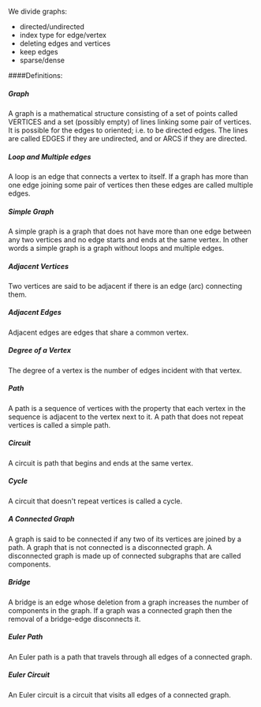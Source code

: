 We divide graphs:
* directed/undirected
* index type for edge/vertex
* deleting edges and vertices
* keep edges
* sparse/dense

####Definitions:

##### Graph
A graph is a mathematical structure consisting of a set of points called VERTICES and 
a set (possibly empty) of lines linking some pair of vertices. It is possible for the edges 
to oriented; i.e. to be directed edges. The lines are called EDGES if they are undirected, 
and or ARCS if they are directed.

##### Loop and Multiple edges
A loop is an edge that connects a vertex to itself. If a graph has more than one edge 
joining some pair of vertices then these edges are called multiple edges.

##### Simple Graph
A simple graph is a graph that does not have more than one edge between any two vertices 
and no edge starts and ends at the same vertex. In other words a simple graph is a graph 
without loops and multiple edges.

##### Adjacent Vertices
Two vertices are said to be adjacent if there is an edge (arc) connecting them.

##### Adjacent Edges
Adjacent edges are edges that share a common vertex.

##### Degree of a Vertex
The degree of a vertex is the number of edges incident with that vertex.

##### Path
A path is a sequence of vertices with the property that each vertex in the sequence is adjacent to the vertex next to it. A path that does not repeat vertices is called a simple path.

##### Circuit
A circuit is path that begins and ends at the same vertex.

##### Cycle
A circuit that doesn't repeat vertices is called a cycle.

##### A Connected Graph
A graph is said to be connected if any two of its vertices are joined by a path. A graph that is not connected is a disconnected graph. A disconnected graph is made up of connected subgraphs that are called components.

##### Bridge
A bridge is an edge whose deletion from a graph increases the number of components in the graph. If a graph was a connected graph then the removal of a bridge-edge disconnects it.

##### Euler Path
An Euler path is a path that travels through all edges of a connected graph.

##### Euler Circuit
An Euler circuit is a circuit that visits all edges of a connected graph.